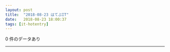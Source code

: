 ```yaml
---
layout: post
title:  "2018-08-23 はてぶIT"
date:   2018-08-23 18:00:37
tags: [it-hotentry]
---
```

0 件のデータあり

<hr>
